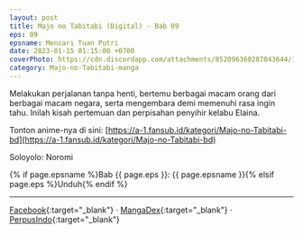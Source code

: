 ```yaml
---
layout: post
title: Majo no Tabitabi (Digital) - Bab 09
eps: 09
epsname: Mencari Tuan Putri
date: 2023-01-15 01:15:00 +0700
coverPhoto: https://cdn.discordapp.com/attachments/852096360287043644/1075786925794926662/bab9.png
category: Majo-no-Tabitabi-manga
---
```


Melakukan perjalanan tanpa henti, bertemu berbagai macam orang dari berbagai macam negara, serta mengembara demi memenuhi rasa ingin tahu. Inilah kisah pertemuan dan perpisahan penyihir kelabu Elaina.

Tonton anime-nya di sini: [https://a-1.fansub.id/kategori/Majo-no-Tabitabi-bd](https://a-1.fansub.id/kategori/Majo-no-Tabitabi-bd)

Soloyolo: Noromi

{% if page.epsname %}Bab {{ page.eps }}: {{ page.epsname }}{% elsif page.eps %}Unduh{% endif %}

---
[Facebook](https://www.facebook.com/a1fansub/posts/pfbid0QXLTxYFv5SzJHrgY1rCsxahanFfNmBBsdnPUg9dAgFFwSSpxCrY2XrTMZeEcGbAJl){:target="_blank"} &middot; [MangaDex](https://mangadex.org/chapter/a2043caa-b014-4d27-b448-bf198effea0e){:target="_blank"} &middot; [PerpusIndo](https://www.perpusindo.info/berkas/VncyVOQm.elaina-majo-no-tabitabi-bab-09-digital-pdf){:target="_blank"}